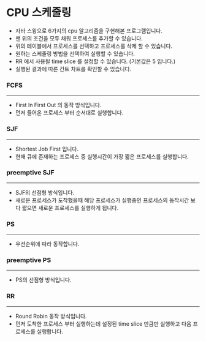 # CPU 스케줄링

- 자바 스윙으로 6가지의 cpu 알고리즘을 구현해본 프로그램입니다.
- 맨 위의 조건을 모두 채워 프로세스를 추가할 수 있습니다.
- 위의 테이블에서 프로세스를 선택하고 프로세스를 삭제 할 수 있습니다.
- 원하는 스케줄링 방법을 선택하여 실행할 수 있습니다.
- RR 에서 사용될 time slice 를 설정할 수 있습니다. (기본값은 5 입니다.)
- 실행된 결과에 따른 간트 차트를 확인할 수 있습니다. 

### FCFS
---
- First In First Out 의 동작 방식입니다.
- 먼저 들어온 프로세스 부터 순서대로 실행합니다.

### SJF
---
- Shortest Job First 입니다.
- 현재 큐에 존재하는 프로세스 중 실행시간이 가장 짧은 프로세스를 실행합니다.

### preemptive SJF
---
- SJF의 선점형 방식입니다.
- 새로운 프로세스가 도착했을때 해당 프로세스가 실행중인 프로세스의 동작시간 보다 짧으면 새로운 프로세스를 실행하게 됩니다.

### PS
---
- 우선순위에 따라 동작합니다.

### preemptive PS
---
- PS의 선점형 방식입니다.

### RR
---
- Round Robin 동작 방식입니다.
- 먼저 도착한 프로세스 부터 실행하는데 설정된 time slice 만큼만 실행하고 다음 프로세스를 실행합니다.
